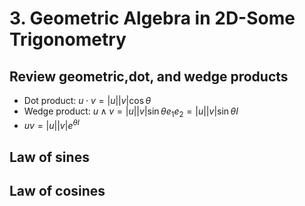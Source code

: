 # 3. Geometric Algebra in 2D-Some Trigonometry

## Review geometric,dot, and wedge products

- Dot product: $u\cdot v=|u||v|\cos\theta$
- Wedge product: $u\wedge v=|u||v|\sin\theta e_1e_2=|u||v|\sin\theta I$
- $uv=|u||v|e^{\theta I}$

## Law of sines

## Law of cosines

